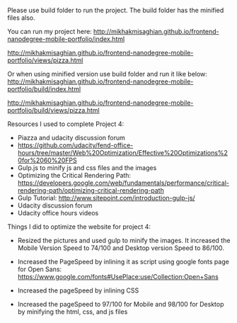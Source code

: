 Please use build folder to run the project. The build folder has the minified files also.

You can run my project here:
http://mikhakmisaghian.github.io/frontend-nanodegree-mobile-portfolio/index.html

http://mikhakmisaghian.github.io/frontend-nanodegree-mobile-portfolio/views/pizza.html

Or when using minified version use build folder and run it like below:
http://mikhakmisaghian.github.io/frontend-nanodegree-mobile-portfolio/build/index.html

http://mikhakmisaghian.github.io/frontend-nanodegree-mobile-portfolio/build/views/pizza.html


Resources I used to complete Project 4:

- Piazza and udacity discussion forum
- https://github.com/udacity/fend-office-hours/tree/master/Web%20Optimization/Effective%20Optimizations%20for%2060%20FPS
- Gulp.js to minify js and css files and the images
- Optimizing the Critical Rendering Path: https://developers.google.com/web/fundamentals/performance/critical-rendering-path/optimizing-critical-rendering-path
- Gulp Tutorial: http://www.sitepoint.com/introduction-gulp-js/
- Udacity discussion forum
- Udacity office hours videos

Things I did to optimize the website for project 4:
- Resized the pictures and used gulp to minify the images. It increased the Mobile Version Speed to 74/100 and Desktop version Speed to 86/100.


- Increased the PageSpeed by inlining it as script using google fonts page for Open Sans:
https://www.google.com/fonts#UsePlace:use/Collection:Open+Sans

- Increased the pageSpeed by inlining CSS
- Increased the pageSpeed to 97/100 for Mobile and 98/100 for Desktop by minifying the html, css, and js files

